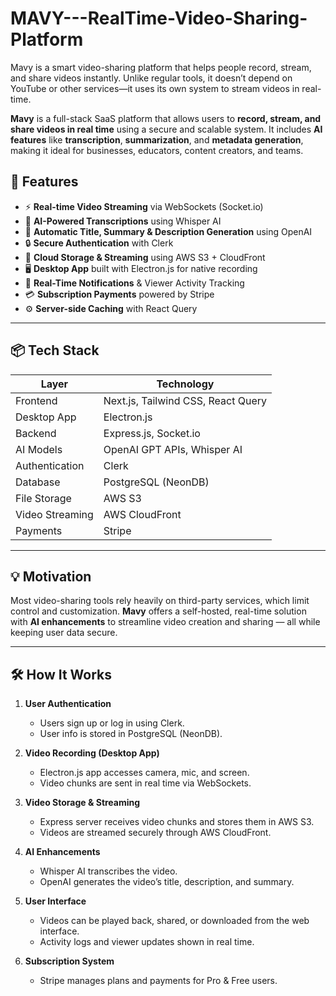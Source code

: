 # MAVY---RealTime-Video-Sharing-Platform
Mavy is a smart video-sharing platform that helps people record, stream, and share videos instantly. Unlike regular tools, it doesn’t depend on YouTube or other services—it uses its own system to stream videos in real-time.


**Mavy** is a full-stack SaaS platform that allows users to **record, stream, and share videos in real time** using a secure and scalable system. It includes **AI features** like **transcription**, **summarization**, and **metadata generation**, making it ideal for businesses, educators, content creators, and teams.

## 🚀 Features

- ⚡ **Real-time Video Streaming** via WebSockets (Socket.io)
- 🧠 **AI-Powered Transcriptions** using Whisper AI
- 📝 **Automatic Title, Summary & Description Generation** using OpenAI
- 🔒 **Secure Authentication** with Clerk
- 💾 **Cloud Storage & Streaming** using AWS S3 + CloudFront
- 🖥️ **Desktop App** built with Electron.js for native recording
- 🔔 **Real-Time Notifications** & Viewer Activity Tracking
- 💳 **Subscription Payments** powered by Stripe
- ⚙️ **Server-side Caching** with React Query

---

## 📦 Tech Stack

| Layer          | Technology |
|----------------|------------|
| Frontend       | Next.js, Tailwind CSS, React Query |
| Desktop App    | Electron.js |
| Backend        | Express.js, Socket.io |
| AI Models      | OpenAI GPT APIs, Whisper AI |
| Authentication | Clerk |
| Database       | PostgreSQL (NeonDB) |
| File Storage   | AWS S3 |
| Video Streaming| AWS CloudFront |
| Payments       | Stripe |

---

## 💡 Motivation

Most video-sharing tools rely heavily on third-party services, which limit control and customization. **Mavy** offers a self-hosted, real-time solution with **AI enhancements** to streamline video creation and sharing — all while keeping user data secure.

---

## 🛠️ How It Works

1. **User Authentication**
   - Users sign up or log in using Clerk.
   - User info is stored in PostgreSQL (NeonDB).

2. **Video Recording (Desktop App)**
   - Electron.js app accesses camera, mic, and screen.
   - Video chunks are sent in real time via WebSockets.

3. **Video Storage & Streaming**
   - Express server receives video chunks and stores them in AWS S3.
   - Videos are streamed securely through AWS CloudFront.

4. **AI Enhancements**
   - Whisper AI transcribes the video.
   - OpenAI generates the video’s title, description, and summary.

5. **User Interface**
   - Videos can be played back, shared, or downloaded from the web interface.
   - Activity logs and viewer updates shown in real time.

6. **Subscription System**
   - Stripe manages plans and payments for Pro & Free users.
